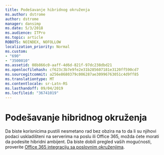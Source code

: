 ```yaml
---
title: Podešavanje hibridnog okruženja
ms.author: dstrome
author: dstrome
manager: dansimp
ms.date: 5/3/2018
ms.audience: ITPro
ms.topic: article
ROBOTS: NOINDEX, NOFOLLOW
localization_priority: Normal
ms.custom:
- "690"
- "3500010"
ms.assetid: 08b866c0-aaff-4d6d-821f-97dc238dbd21
ms.openlocfilehash: cf623c3b7e9fe2e31b285607181e3120ff590cd7
ms.sourcegitcommit: a256e8680379c006287ae30996763051c4d9ff85
ms.translationtype: MT
ms.contentlocale: sr-Latn-RS
ms.lasthandoff: 09/04/2019
ms.locfileid: "36741019"
---
```

# <a name="setting-up-a-hybrid-environment"></a>Podešavanje hibridnog okruženja

Da biste korisnicima pustili nesmetano rad bez obzira na to da li su njihovi podaci uskladišteni na serverima na poslu ili Office 365, možda ćete morati da podesite hibridni ambijent. Da biste dobili pregled vaših mogućnosti, proverite [Office 365 integraciju sa poslovnim okruženjima](https://docs.microsoft.com/office365/enterprise/office-365-integration).
  